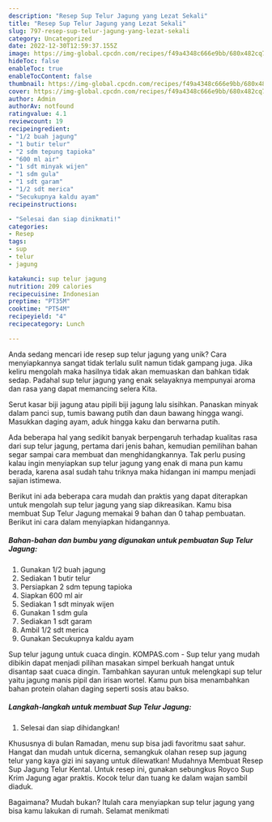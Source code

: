 ```yaml
---
description: "Resep Sup Telur Jagung yang Lezat Sekali"
title: "Resep Sup Telur Jagung yang Lezat Sekali"
slug: 797-resep-sup-telur-jagung-yang-lezat-sekali
category: Uncategorized
date: 2022-12-30T12:59:37.155Z
image: https://img-global.cpcdn.com/recipes/f49a4348c666e9bb/680x482cq70/sup-telur-jagung-foto-resep-utama.jpg
hideToc: false
enableToc: true
enableTocContent: false
thumbnail: https://img-global.cpcdn.com/recipes/f49a4348c666e9bb/680x482cq70/sup-telur-jagung-foto-resep-utama.jpg
cover: https://img-global.cpcdn.com/recipes/f49a4348c666e9bb/680x482cq70/sup-telur-jagung-foto-resep-utama.jpg
author: Admin
authorAv: notfound
ratingvalue: 4.1
reviewcount: 19
recipeingredient:
- "1/2 buah jagung"
- "1 butir telur"
- "2 sdm tepung tapioka"
- "600 ml air"
- "1 sdt minyak wijen"
- "1 sdm gula"
- "1 sdt garam"
- "1/2 sdt merica"
- "Secukupnya kaldu ayam"
recipeinstructions:

- "Selesai dan siap dinikmati!"
categories:
- Resep
tags:
- sup
- telur
- jagung

katakunci: sup telur jagung 
nutrition: 209 calories
recipecuisine: Indonesian
preptime: "PT35M"
cooktime: "PT54M"
recipeyield: "4"
recipecategory: Lunch

---
```





Anda sedang mencari ide resep sup telur jagung yang unik? Cara menyiapkannya sangat tidak terlalu sulit namun tidak gampang juga. Jika keliru mengolah maka hasilnya tidak akan memuaskan dan bahkan tidak sedap. Padahal sup telur jagung yang enak selayaknya mempunyai aroma dan rasa yang dapat memancing selera Kita.





Serut kasar biji jagung atau pipili biji jagung lalu sisihkan. Panaskan minyak dalam panci sup, tumis bawang putih dan daun bawang hingga wangi. Masukkan daging ayam, aduk hingga kaku dan berwarna putih.

Ada beberapa hal yang sedikit banyak berpengaruh terhadap kualitas rasa dari sup telur jagung, pertama dari jenis bahan, kemudian pemilihan bahan segar sampai cara membuat dan menghidangkannya. Tak perlu pusing kalau ingin menyiapkan sup telur jagung yang enak di mana pun kamu berada, karena asal sudah tahu triknya maka hidangan ini mampu menjadi sajian istimewa.






Berikut ini ada beberapa cara mudah dan praktis yang dapat diterapkan untuk mengolah sup telur jagung yang siap dikreasikan. Kamu bisa membuat Sup Telur Jagung memakai 9 bahan dan 0 tahap pembuatan. Berikut ini cara dalam menyiapkan hidangannya.

<!--inarticleads1-->

##### Bahan-bahan dan bumbu yang digunakan untuk pembuatan Sup Telur Jagung:

1. Gunakan 1/2 buah jagung
1. Sediakan 1 butir telur
1. Persiapkan 2 sdm tepung tapioka
1. Siapkan 600 ml air
1. Sediakan 1 sdt minyak wijen
1. Gunakan 1 sdm gula
1. Sediakan 1 sdt garam
1. Ambil 1/2 sdt merica
1. Gunakan Secukupnya kaldu ayam


Sup telur jagung untuk cuaca dingin. KOMPAS.com - Sup telur yang mudah dibikin dapat menjadi pilihan masakan simpel berkuah hangat untuk disantap saat cuaca dingin. Tambahkan sayuran untuk melengkapi sup telur yaitu jagung manis pipil dan irisan wortel. Kamu pun bisa menambahkan bahan protein olahan daging seperti sosis atau bakso. 

<!--inarticleads2-->

##### Langkah-langkah untuk membuat Sup Telur Jagung:


1. Selesai dan siap dihidangkan!

Khususnya di bulan Ramadan, menu sup bisa jadi favoritmu saat sahur. Hangat dan mudah untuk dicerna, semangkuk olahan resep sup jagung telur yang kaya gizi ini sayang untuk dilewatkan! Mudahnya Membuat Resep Sup Jagung Telur Kental. Untuk resep ini, gunakan sebungkus Royco Sup Krim Jagung agar praktis. Kocok telur dan tuang ke dalam wajan sambil diaduk. 

Bagaimana? Mudah bukan? Itulah cara menyiapkan sup telur jagung yang bisa kamu lakukan di rumah. Selamat menikmati
